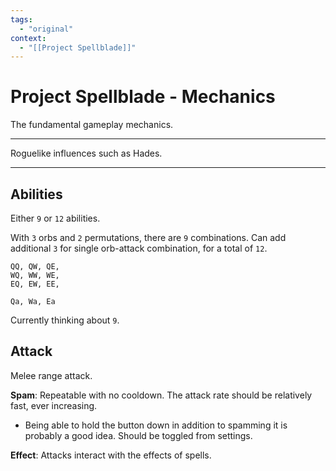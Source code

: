 ```yaml
---
tags:
  - "original"
context:
  - "[[Project Spellblade]]"
---
```


# Project Spellblade - Mechanics

The fundamental gameplay mechanics.

---

Roguelike influences such as Hades.

---

## Abilities

Either `9` or `12` abilities.

With `3` orbs and `2` permutations, there are `9` combinations. Can add additional `3` for single orb-attack combination, for a total of `12`.

```
QQ, QW, QE,
WQ, WW, WE,
EQ, EW, EE,

Qa, Wa, Ea
```

Currently thinking about `9`.

## Attack

Melee range attack.

**Spam**: Repeatable with no cooldown. The attack rate should be relatively fast, ever increasing.

- Being able to hold the button down in addition to spamming it is probably a good idea. Should be toggled from settings.

**Effect**: Attacks interact with the effects of spells.

